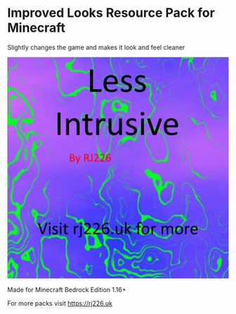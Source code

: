 # Improved Looks Resource Pack for Minecraft

Slightly changes the game and makes it look and feel cleaner

![Pack Icon](pack_icon.png)

Made for Minecraft Bedrock Edition 1.16+

For more packs visit <https://rj226.uk>
